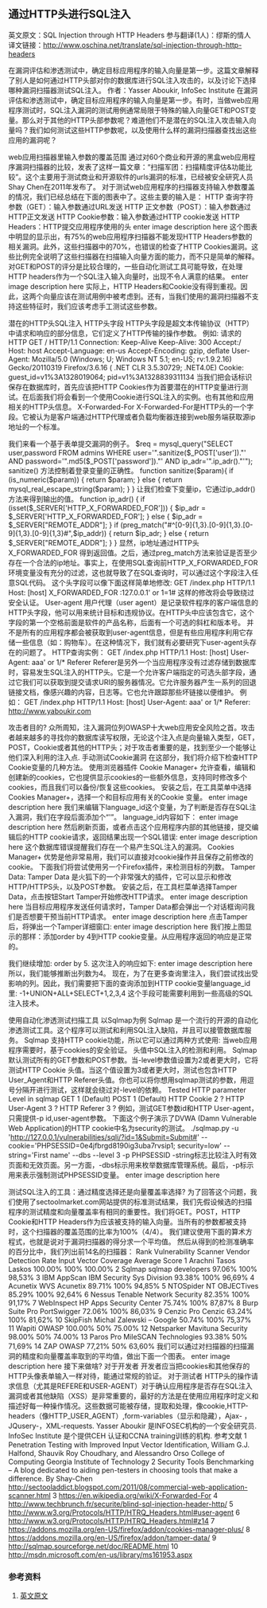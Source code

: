 通过HTTP头进行SQL注入
---


英文原文：SQL Injection through HTTP Headers
参与翻译(1人)：缪斯的情人
译文链接：http://www.oschina.net/translate/sql-injection-through-http-headers

在漏洞评估和渗透测试中，确定目标应用程序的输入向量是第一步。这篇文章解释了别人是如何通过HTTP头部对你的数据库进行SQL注入攻击的，以及讨论下选择哪种漏洞扫描器测试SQL注入。
作者：Yasser Aboukir, InfoSec Institute
在漏洞评估和渗透测试中，确定目标应用程序的输入向量是第一步。有时，当做web应用程序测试时，SQL注入漏洞的测试用例通常局限于特殊的输入向量GET和POST变量。那么对于其他的HTTP头部参数呢？难道他们不是潜在的SQL注入攻击输入向量吗？我们如何测试这些HTTP参数呢，以及使用什么样的漏洞扫描器查找出这些应用的漏洞呢？

web应用扫描器里输入参数的覆盖范围
通过对60个商业和开源的黑盒web应用程序漏洞扫描器的比较，发表了这样一篇文章：“扫描军团：扫描精度评估&功能比较”。这个主要用于测试商业和开源软件的urls漏洞的标准，已经被安全研究人员Shay Chen在2011年发布了。
对于测试web应用程序的扫描器支持输入参数覆盖的情况，我们已经总结在下面的图表中了。这些主要的输入是：
HTTP 查询字符参数（GET）：输入参数通过URL发送
HTTP 正文参数（POST）：输入参数通过HTTP正文发送
HTTP Cookie参数：输入参数通过HTTP cookie发送
HTTP Headers：HTTP提交应用程序使用的头
enter image description here
这个图表中明显的显示出，有75%的web应用程序扫描器不能发现HTTP Headers参数的相关漏洞。此外，这些扫描器中的70%，也错误的检查了HTTP Cookies漏洞。这些比例完全说明了这些扫描器在扫描输入向量方面的能力，而不只是简单的解释。对GET和POST的评分是比较合理的，一些自动化测试工具可能导致，在处理HTTP headers作为一个SQL注入输入向量时，出现不令人满意的结果。
enter image description here
实际上，HTTP Headers和Cookie没有得到重视。因此，这两个向量应该在测试用例中被考虑到。还有，当我们使用的漏洞扫描器不支持这些特征时，我们应该考虑手工测试这些参数。

潜在的HTTP头SQL注入 
HTTP头字段
HTTP头字段是超文本传输协议（HTTP）中请求和响应的部分信息，它们定义了HTTP传输的操作参数。
例如: 请求的 HTTP
GET / HTTP/1.1
Connection: Keep-Alive
Keep-Alive: 300
Accept:/
Host: host
Accept-Language: en-us
Accept-Encoding: gzip, deflate
User-Agent: Mozilla/5.0 (Windows; U; Windows NT 5.1; en-US;
rv:1.9.2.16) Gecko/20110319 Firefox/3.6.16 ( .NET CLR 3.5.30729; .NET4.0E)
Cookie: guest_id=v1%3A1328019064; pid=v1%3A1328839311134
当我们把会话标识保存在数据库时，首先应该把HTTP Cookies作为首要潜在的HTTP变量进行测试。在后面我们将会看到一个使用Cookie进行SQL注入的实例。也有其他和应用相关的HTTP头信息。
X-Forwarded-For
X-Forwarded-For是HTTP头的一个字段。它被认为是客户端通过HTTP代理或者负载均衡器连接到web服务端获取源ip地址的一个标准。

我们来看一个基于表单提交漏洞的例子。
$req = mysql_query("SELECT user,password FROM admins WHERE user='".sanitize($_POST['user'])."' AND password='".md5($_POST['password'])."' AND ip_adr='".ip_adr()."'");
sanitize() 方法控制着登录变量的正确性。
function sanitize($param){ if (is_numeric($param)) { return $param; } else { return mysql_real_escape_string($param); } }
让我们检查下变量ip，它通过ip_addr()方法来得到输出的值。
function ip_adr() { if
(isset($_SERVER['HTTP_X_FORWARDED_FOR'])) { $ip_adr = $_SERVER['HTTP_X_FORWARDED_FOR']; } else { $ip_adr = $_SERVER["REMOTE_ADDR"]; } if (preg_match("#^[0-9]{1,3}.[0-9]{1,3}.[0-9]{1,3}.[0-9]{1,3}#",$ip_addr)) { return $ip_adr; } else { return $_SERVER["REMOTE_ADDR"]; } }
显然，ip地址通过HTTP头X_FORWARDED_FOR 得到返回值。之后，通过preg_match方法来验证是否至少存在一个合法的ip地址。事实上，在使用SQL查询前HTTP_X_FORWARDED_FOR 环境变量没有充分的过滤，这也就导致了在SQL查询时，可以通过这个字段注入任意SQL代码。
这个头字段可以像下面这样简单地修改:
GET /index.php HTTP/1.1
Host: [host]
X_FORWARDED_FOR :127.0.0.1' or 1=1#
这样的修改将会导致绕过安全认证。
User-agent
用户代理（user agent）是记录软件程序的客户端信息的HTTP头字段，他可以用来统计目标和违规协议。在HTTP头中应该包含它，这个字段的第一个空格前面是软件的产品名称，后面有一个可选的斜杠和版本号。
并不是所有的应用程序都会被获取到user-agent信息，但是有些应用程序利用它存储一些信息（如：购物车）。在这种情况下，我们就有必要研究下user-agent头存在的问题了。
HTTP查询实例：
GET /index.php HTTP/1.1
Host: [host]
User-Agent: aaa' or 1/*
Referer
Referer是另外一个当应用程序没有过滤存储到数据库时，容易发生SQL注入的HTTP头。它是一个允许客户端指定的可选头部字段，通过它我们可以获取到提交请求URI的服务器情况。它允许服务器产生一系列的回退链接文档，像感兴趣的内容，日志等。它也允许跟踪那些坏链接以便维护。
例如：
GET /index.php HTTP/1.1
Host: [host]
User-Agent: aaa' or 1/*
Referer: http://www.yaboukir.com

攻击者目的?
众所周知，注入漏洞位列OWASP十大web应用安全风险之首。攻击者越来越多的寻找你的数据库读写权限，无论这个注入点是向量输入类型，GET，POST，Cookie或者其他的HTTP头；对于攻击者重要的是，找到至少一个能够让他们深入利用的注入点.
手动测试Cookie漏洞
在这部分，我们将介绍下检查HTTP Cookie变量的几种方法。
使用浏览器插件
Cookie Manager+ 允许查看，编辑和创建新的cookies，它也提供显示cookies的一些额外信息，支持同时修改多个cookies，而且我们可以备份/恢复这些cookies。
安装之后，在工具菜单中选择Cookies Manager+，选择一个和目标应用有关的Cookie 变量。
enter image description here
我们来编辑下language_id这个变量，为了判断是否存在SQL注入漏洞，我们在字段后面添加个“'”。
language_id内容如下：
enter image description here
然后刷新页面，或者点击这个应用程序内部的其他链接，提交编辑后的HTTP cookie请求，返回结果出现一个SQL错误:
enter image description here
这个数据库错误提醒我们存在一个易产生SQL注入的漏洞。
Cookies Manager+ 优势是他非常易用，我们可以直接对cookie操作并且保存之前修改的cookie。
下面我们将尝试使用另一个Firefox插件，来检测目标的列数。
Tamper Data:
Tamper Data 是火狐下的一个非常强大的插件，它可以显示和修改HTTP/HTTPS头，以及POST参数。
安装之后，在工具栏菜单选择Tamper Data，点击按钮Start Tamper开始修改HTTP请求。
enter image description here
当目标应用程序发送任何请求时，Tamper Data都会弹出一个对话框询问我们是否想要干预当前HTTP请求。
enter image description here
点击Tamper后，将弹出一个Tamper详细窗口:
enter image description here
我们按上图显示的那样：添加order by 4到HTTP cookie变量。从应用程序返回的响应是正常的。

我们继续增加: order by 5. 这次注入的响应如下:
enter image description here
所以，我们能够推断出列数为4。
现在，为了在更多查询里注入，我们尝试找出受影响的列。因此，我们需要把下面的查询添加到HTTP cookie变量language_id里:
-1+UNION+ALL+SELECT+1,2,3,4
这个手段可能需要利用到一些高级的SQL注入技术。

使用自动化渗透测试扫描工具
以Sqlmap为例
Sqlmap 是一个流行的开源的自动化渗透测试工具。这个程序可以测试和利用SQL注入缺陷，并且可以接管数据库服务。
Sqlmap 支持HTTP cookie功能，所以它可以通过两种方式使用:
当web应用程序需要时，基于cookies的安全验证。
头值中SQL注入的检测和利用。
Sqlmap默认测试所有的GET参数和POST参数。当-level参数值设置为2或者更大时，它将测试HTTP Cookie 头值。当这个值设置为3或者更大时，测试也包含HTTP User_Agent和HTTP Referer头值。你也可以将你想用sqlmap测试的参数，用逗号分隔开进行测试，这样就会绕过对-level的依赖。
Tested HTTP parameter Level in sqlmap
GET 1 (Default)
POST 1 (Default)
HTTP Cookie 2 ?
HTTP User-Agent 3 ?
HTTP Referer 3 ?
例如，测试GET参数id和HTTP User-agent，只需提供-p id,user-agent参数。
下面这个例子演示了DVWA (Damn Vulnerable Web Application)的HTTP cookie中名为security的测试。
./sqlmap.py -u 'http://127.0.0.1/vulnerabilities/sqli/?id=1&Submit=Submit#'
--cookie='PHPSESSID=0e4jfbrgd8190ig3uba7rvsip1; security=low'
--string='First name' --dbs --level 3 -p PHPSESSID
-string标志比较注入时有效页面和无效页面。另一方面，-dbs标示用来枚举数据库管理系统。最后，-p标示用来表示强制测试PHPSESSID变量。
enter image description here

测试SQL注入的工具：通过精度选择还是向量覆盖率选择?
为了回答这个问题，我们使用了sectoolmarket.com网站提供的标准测试结果，我们先假设候选的扫描程序的测试精度和向量覆盖率有相同的重要性。我们将GET。POST，HTTP Cookie和HTTP Headers作为应该被支持的输入向量。当所有的参数都被支持时，这个扫描器的覆盖范围的比率为100%（4/4）。
我们建议使用下面的算术方程式，也就是说对于漏洞扫描器的得分求一个平均值。
然后从得到的检测准确率的百分比中，我们列出前14名的扫描器：
Rank Vulnerability Scanner Vendor Detection Rate Input Vector Coverage Average Score
1 Arachni Tasos Laskos 100.00% 100% 100.00%
2 Sqlmap sqlmap developers 97.06% 100% 98,53%
3 IBM AppScan IBM Security Sys Division 93.38% 100% 96,69%
4 Acunetix WVS Acunetix 89.71% 100% 94,85%
5 NTOSpider NT OBJECTives 85.29% 100% 92,64%
6 Nessus Tenable Network Security 82.35% 100% 91,17%
7 WebInspect HP Apps Security Center 75.74% 100% 87,87%
8 Burp Suite Pro PortSwigger 72.06% 100% 86,03%
9 Cenzic Pro Cenzic 63.24% 100% 81,62%
10 SkipFish Michal Zalewski – Google 50.74% 100% 75,37%
11 Wapiti OWASP 100.00% 50% 75.00%
12 Netsparker Mavituna Security 98.00% 50% 74.00%
13 Paros Pro MileSCAN Technologies 93.38% 50% 71,69%
14 ZAP OWASP 77,21% 50% 63,60%
我们可以通过对扫描器的扫描漏洞的精度和向量覆盖率取到的平均值，做出下面一个图表。
enter image description here
接下来做啥?
对于开发者
开发者应当把cookies和其他保存的HTTP头像表单输入一样对待，能通过常规的验证。
对于测试者
HTTP头的操作请求信息（尤其是REFERE和USER-AGENT）对于确认应用程序是否存在SQL注入漏洞或者其他缺陷（XSS）是非常重要的，最好的方法是在使用应用程序时定义和描述好每一种操作情况。这些数据可能被存储，提取和处理，像cookie,HTTP-headers（像HTTP_USER_AGENT）,form-variables（显示和隐藏），Ajax- ，JQusery-，XML-requests.
Yasser Aboukir 是INFOSEC机构的一个安全研究员. InfoSec Institute 是个提供CEH 认证和CCNA training训练的机构.
参考文献
1 Penetration Testing with Improved Input Vector Identification, William G.J. Halfond, Shauvik Roy Choudhary, and Alessandro Orso College of Computing Georgia Institute of Technology
2 Security Tools Benchmarking – A blog dedicated to aiding pen-testers in choosing tools that make a difference. By Shay-Chen http://sectooladdict.blogspot.com/2011/08/commercial-web-application-scanner.html
3 https://en.wikipedia.org/wiki/X-Forwarded-For
4 http://www.techbrunch.fr/securite/blind-sql-injection-header-http/
5 http://www.w3.org/Protocols/HTTP/HTRQ_Headers.html#user-agent
6 http://www.w3.org/Protocols/HTTP/HTRQ_Headers.html#z14
7 https://addons.mozilla.org/en-US/firefox/addon/cookies-manager-plus/
8 https://addons.mozilla.org/en-US/firefox/addon/tamper-data/
9 http://sqlmap.sourceforge.net/doc/README.html
10 http://msdn.microsoft.com/en-us/library/ms161953.aspx


### 参考资料
1.  [英文原文](http://resources.infosecinstitute.com/sql-injection-http-headers/)
